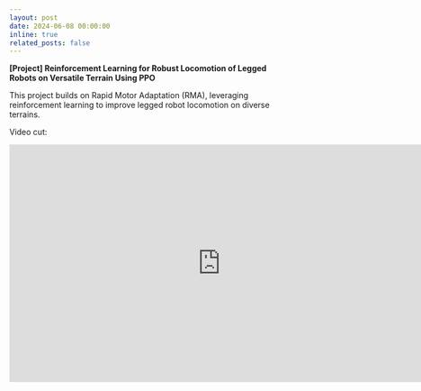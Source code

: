```yaml
---
layout: post
date: 2024-06-08 00:00:00
inline: true
related_posts: false
---
```


**[Project] Reinforcement Learning for Robust Locomotion of Legged Robots on Versatile Terrain Using PPO**  

This project builds on Rapid Motor Adaptation (RMA), leveraging reinforcement learning to improve legged robot locomotion on diverse terrains. 

Video cut:  
<iframe width="750" height="422" 
    src="https://www.youtube.com/embed/mEH4QhMPuuM" 
    frameborder="0" 
    allowfullscreen>
</iframe>


